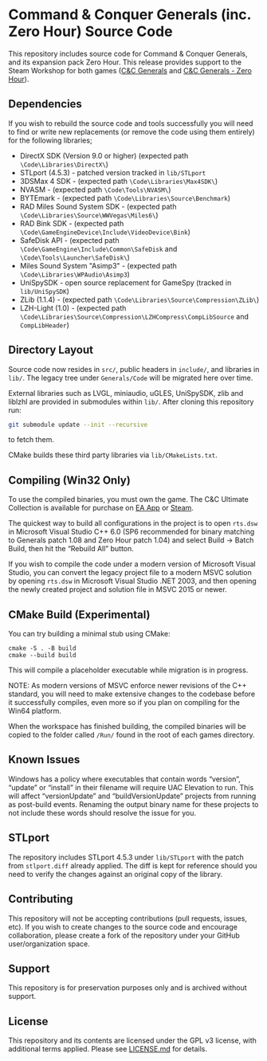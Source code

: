 
# Command & Conquer Generals (inc. Zero Hour) Source Code

This repository includes source code for Command & Conquer Generals, and its expansion pack Zero Hour. This release provides support to the Steam Workshop for both games ([C&C Generals](https://steamcommunity.com/workshop/browse/?appid=2229870) and [C&C Generals - Zero Hour](https://steamcommunity.com/workshop/browse/?appid=2732960)).


## Dependencies

If you wish to rebuild the source code and tools successfully you will need to find or write new replacements (or remove the code using them entirely) for the following libraries;

- DirectX SDK (Version 9.0 or higher) (expected path `\Code\Libraries\DirectX\`)
- STLport (4.5.3) - patched version tracked in `lib/STLport`
- 3DSMax 4 SDK - (expected path `\Code\Libraries\Max4SDK\`)
- NVASM - (expected path `\Code\Tools\NVASM\`)
- BYTEmark - (expected path `\Code\Libraries\Source\Benchmark`)
- RAD Miles Sound System SDK - (expected path `\Code\Libraries\Source\WWVegas\Miles6\`)
- RAD Bink SDK - (expected path `\Code\GameEngineDevice\Include\VideoDevice\Bink`)
- SafeDisk API - (expected path `\Code\GameEngine\Include\Common\SafeDisk` and `\Code\Tools\Launcher\SafeDisk\`)
- Miles Sound System "Asimp3" - (expected path `\Code\Libraries\WPAudio\Asimp3`)
- UniSpySDK - open source replacement for GameSpy (tracked in `lib/UniSpySDK`)
- ZLib (1.1.4) - (expected path `\Code\Libraries\Source\Compression\ZLib\`)
- LZH-Light (1.0) - (expected path `\Code\Libraries\Source\Compression\LZHCompress\CompLibSource` and `CompLibHeader`)

## Directory Layout

Source code now resides in `src/`, public headers in `include/`, and libraries in `lib/`. The legacy tree under `Generals/Code` will be migrated here over time.

External libraries such as LVGL, miniaudio, uGLES, UniSpySDK, zlib and liblzhl are provided in submodules within `lib/`. After cloning this repository run:

```sh
git submodule update --init --recursive
```
to fetch them.

CMake builds these third party libraries via `lib/CMakeLists.txt`.

 

## Compiling (Win32 Only)

To use the compiled binaries, you must own the game. The C&C Ultimate Collection is available for purchase on [EA App](https://www.ea.com/en-gb/games/command-and-conquer/command-and-conquer-the-ultimate-collection/buy/pc) or [Steam](https://store.steampowered.com/bundle/39394/Command__Conquer_The_Ultimate_Collection/).

The quickest way to build all configurations in the project is to open `rts.dsw` in Microsoft Visual Studio C++ 6.0 (SP6 recommended for binary matching to Generals patch 1.08 and Zero Hour patch 1.04) and select Build -> Batch Build, then hit the “Rebuild All” button.

If you wish to compile the code under a modern version of Microsoft Visual Studio, you can convert the legacy project file to a modern MSVC solution by opening `rts.dsw` in Microsoft Visual Studio .NET 2003, and then opening the newly created project and solution file in MSVC 2015 or newer.

## CMake Build (Experimental)
You can try building a minimal stub using CMake:
```
cmake -S . -B build
cmake --build build
```
This will compile a placeholder executable while migration is in progress.

NOTE: As modern versions of MSVC enforce newer revisions of the C++ standard, you will need to make extensive changes to the codebase before it successfully compiles, even more so if you plan on compiling for the Win64 platform.

When the workspace has finished building, the compiled binaries will be copied to the folder called `/Run/` found in the root of each games directory. 
 


## Known Issues

Windows has a policy where executables that contain words “version”, “update” or “install” in their filename will require UAC Elevation to run. This will affect “versionUpdate” and “buildVersionUpdate” projects from running as post-build events. Renaming the output binary name for these projects to not include these words should resolve the issue for you.


## STLport
The repository includes STLport 4.5.3 under `lib/STLport` with the patch from
`stlport.diff` already applied. The diff is kept for reference should you need
to verify the changes against an original copy of the library.


## Contributing

This repository will not be accepting contributions (pull requests, issues, etc). If you wish to create changes to the source code and encourage collaboration, please create a fork of the repository under your GitHub user/organization space.


## Support

This repository is for preservation purposes only and is archived without support. 


## License

This repository and its contents are licensed under the GPL v3 license, with additional terms applied. Please see [LICENSE.md](LICENSE.md) for details.

